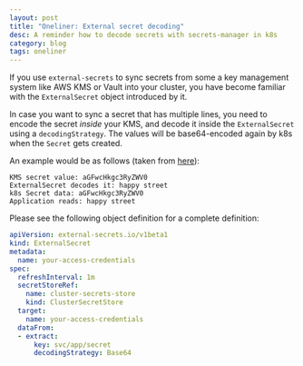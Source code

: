 ```yaml
---
layout: post
title: "Oneliner: External secret decoding"
desc: A reminder how to decode secrets with secrets-manager in k8s
category: blog
tags: oneliner
---
```

If you use `external-secrets` to sync secrets from some a key management
system like AWS KMS or Vault into your cluster,
you have become familiar with the `ExternalSecret` object introduced by it.

In case you want to sync a secret that has multiple lines,
you need to encode the secret _inside_ your KMS,
and decode it inside the `ExternalSecret` using a `decodingStrategy`.
The values will be base64-encoded again by k8s when the `Secret` gets created.

An example would be as follows (taken from [here](https://external-secrets.io/v0.6.1/guides/decoding-strategy/)):
```
KMS secret value: aGFwcHkgc3RyZWV0
ExternalSecret decodes it: happy street
k8s Secret data: aGFwcHkgc3RyZWV0
Application reads: happy street
```

Please see the following object definition for a complete definition:
```yaml
apiVersion: external-secrets.io/v1beta1
kind: ExternalSecret
metadata:
  name: your-access-credentials
spec:
  refreshInterval: 1m
  secretStoreRef:
    name: cluster-secrets-store
    kind: ClusterSecretStore
  target:
    name: your-access-credentials
  dataFrom:
  - extract:
      key: svc/app/secret
      decodingStrategy: Base64
```